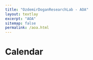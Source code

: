 ```yaml
---
title: "OzdemirDoganResearchLab - AOA"
layout: textlay
excerpt: "AOA"
sitemap: false
permalink: /aoa.html
---
```


# Calendar


